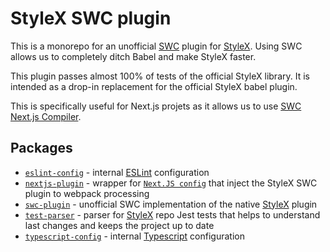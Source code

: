 # StyleX SWC plugin

This is a monorepo for an unofficial [SWC](https://swc.rs/) plugin for [StyleX](https://github.com/facebook/stylex). Using SWC allows us to completely ditch Babel and make StyleX faster.

This plugin passes almost 100% of tests of the official StyleX library. It is intended as a drop-in replacement for the official StyleX babel plugin.

This is specifically useful for Next.js projets as it allows us to use [SWC Next.js Compiler](https://nextjs.org/docs/architecture/nextjs-compiler).



## Packages

- [`eslint-config`](https://github.com/talovski/stylex-swc-plugin/tree/master/packages/eslint-config) - internal [ESLint](https://eslint.org/) configuration
- [`nextjs-plugin`](https://github.com/talovski/stylex-swc-plugin/tree/master/packages/nextjs-plugin) - wrapper for [`Next.JS config`](https://nextjs.org/docs/app/api-reference/next-config-js) that inject the StyleX SWC plugin to webpack processing
- [`swc-plugin`](https://github.com/talovski/stylex-swc-plugin/tree/master/packages/swc-plugin) - unofficial SWC implementation of the native [StyleX](https://github.com/facebook/stylex) plugin
- [`test-parser`](https://github.com/talovski/stylex-swc-plugin/tree/master/packages/test-parser) - parser for [StyleX](https://github.com/facebook/stylex) repo Jest tests that helps to understand last changes and keeps the project up to date
- [`typescript-config`](https://github.com/talovski/stylex-swc-plugin/tree/master/packages/typescript-config) - internal [Typescript](https://www.typescriptlang.org/docs/handbook/tsconfig-json.htm) configuration